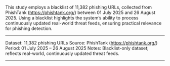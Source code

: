 This study employs a blacklist of 11,382 phishing URLs, collected from PhishTank (https://phishtank.org/) between 01 July 2025 and 26 August 2025. Using a blacklist highlights the system’s ability to process continuously updated real-world threat feeds, ensuring practical relevance for phishing detection.
*******************************
Dataset: 11,382 phishing URLs
Source: PhishTank (https://phishtank.org/)
Period: 01 July 2025 – 26 August 2025
Notes: Blacklist-only dataset; reflects real-world, continuously updated threat feeds.
******************************
